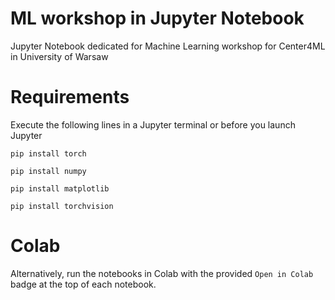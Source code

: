 # ML workshop in Jupyter Notebook
Jupyter Notebook dedicated for Machine Learning workshop for Center4ML in University of Warsaw

# Requirements
Execute the following lines in a Jupyter terminal or before you launch Jupyter

`pip install torch`

`pip install numpy`

`pip install matplotlib`

`pip install torchvision`

# Colab

Alternatively, run the notebooks in Colab with the provided `Open in Colab` badge at the top of each notebook.
